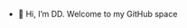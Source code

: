 - 👋 Hi, I’m DD. Welcome to my GitHub space

<!---
dineshad/dineshad is a ✨ special ✨ repository because its `README.md` (this file) appears on your GitHub profile.
You can click the Preview link to take a look at your changes.
--->
